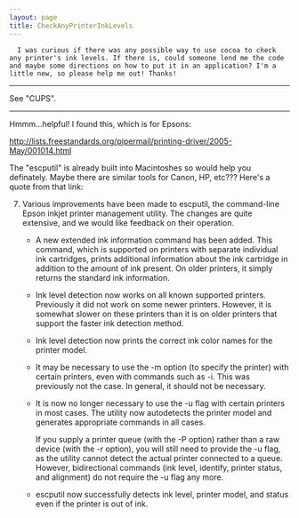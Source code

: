 ```yaml
---
layout: page
title: CheckAnyPrinterInkLevels
---
```


      I was curious if there was any possible way to use cocoa to check any printer's ink levels. If there is, could someone lend me the code and maybe some directions on how to put it in an application? I'm a little new, so please help me out! Thanks!

----
See "CUPS".

----

Hmmm...helpful! I found this, which is for Epsons:

http://lists.freestandards.org/pipermail/printing-driver/2005-May/001014.html

The "escputil" is already built into Macintoshes so would help you definately. Maybe there are similar tools for Canon, HP, etc??? Here's a quote from that link:

7) Various improvements have been made to escputil, the command-line
     Epson inkjet printer management utility.  The changes are quite
     extensive, and we would like feedback on their operation.

     * A new extended ink information command has been added.  This
       command, which is supported on printers with separate
       individual ink cartridges, prints additional information about
       the ink cartridge in addition to the amount of ink present.  On
       older printers, it simply returns the standard ink
       information.

     * Ink level detection now works on all known supported printers.
       Previously it did not work on some newer printers.  However, it
       is somewhat slower on these printers than it is on older
       printers that support the faster ink detection method.

     * Ink level detection now prints the correct ink color names for
       the printer model.

     * It may be necessary to use the -m option (to specify the
       printer) with certain printers, even with commands such as -i.
       This was previously not the case.  In general, it should not be
       necessary.

     * It is now no longer necessary to use the -u flag with certain
       printers in most cases.  The utility now autodetects the
       printer model and generates appropriate commands in all cases.

       If you supply a printer queue (with the -P option) rather than
       a raw device (with the -r option), you will still need to
       provide the -u flag, as the utility cannot detect the actual
       printer connected to a queue.  However, bidirectional commands
       (ink level, identify, printer status, and alignment) do not
       require the -u flag any more.

     * escputil now successfully detects ink level, printer model, and
       status even if the printer is out of ink.

